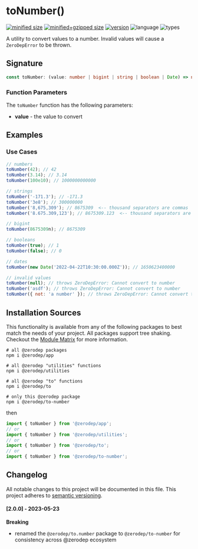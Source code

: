 # toNumber()

[![minified size](https://img.shields.io/bundlephobia/min/@zerodep/to-number?style=flat-square&color=blue)](https://bundlephobia.com/package/@zerodep/to-number)
[![minified+gzipped size](https://img.shields.io/bundlephobia/minzip/@zerodep/to-number?style=flat-square&color=blue)](https://bundlephobia.com/package/@zerodep/to-number)
[![version](https://img.shields.io/npm/v/@zerodep/to-number?style=flat-square&color=blue)](https://www.npmjs.com/package/@zerodep/to-number)
![language](https://img.shields.io/badge/typescript-100%25-blue?style=flat-square)
![types](https://img.shields.io/badge/types-included-blue?style=flat-square)

A utility to convert values to a number. Invalid values will cause a `ZeroDepError` to be thrown.

## Signature

```typescript
const toNumber: (value: number | bigint | string | boolean | Date) => number;
```

### Function Parameters

The `toNumber` function has the following parameters:

- **value** - the value to convert

## Examples

### Use Cases

```javascript
// numbers
toNumber(42); // 42
toNumber(3.14); // 3.14
toNumber(100e10); // 1000000000000

// strings
toNumber('-171.3'); // -171.3
toNumber('3e8'); // 300000000
toNumber('8,675,309'); // 8675309  <-- thousand separators are commas
toNumber('8.675.309,123'); // 8675309.123  <-- thousand separators are decimal points

// bigint
toNumber(8675309n); // 8675309

// booleans
toNumber(true); // 1
toNumber(false); // 0

// dates
toNumber(new Date('2022-04-22T10:30:00.000Z')); // 1650623400000

// invalid values
toNumber(null); // throws ZeroDepError: Cannot convert to number
toNumber('asdf'); // throws ZeroDepError: Cannot convert to number
toNumber({ not: 'a number' }); // throws ZeroDepError: Cannot convert to number
```

## Installation Sources

This functionality is available from any of the following packages to best match the needs of your project. All packages support tree shaking. Checkout the [Module Matrix](/) for more information.

```shell
# all @zerodep packages
npm i @zerodep/app

# all @zerodep "utilities" functions
npm i @zerodep/utilities

# all @zerodep "to" functions
npm i @zerodep/to

# only this @zerodep package
npm i @zerodep/to-number
```

then

```javascript
import { toNumber } from '@zerodep/app';
// or
import { toNumber } from '@zerodep/utilities';
// or
import { toNumber } from '@zerodep/to';
// or
import { toNumber } from '@zerodep/to-number';
```

## Changelog

All notable changes to this project will be documented in this file. This project adheres to [semantic versioning](https://semver.org/spec/v2.0.0.html).

#### [2.0.0] - 2023-05-23

**Breaking**

- renamed the `@zerodep/to.number` package to `@zerodep/to-number` for consistency across @zerodep ecosystem
